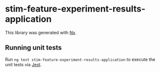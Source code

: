 # stim-feature-experiment-results-application

This library was generated with [Nx](https://nx.dev).

## Running unit tests

Run `ng test stim-feature-experiment-results-application` to execute the unit tests via [Jest](https://jestjs.io).
